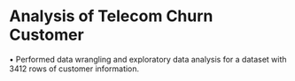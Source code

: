 # Analysis of Telecom Churn Customer
• Performed data wrangling and exploratory data analysis for a dataset with 3412 rows of customer information.
